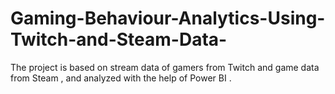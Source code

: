 # Gaming-Behaviour-Analytics-Using-Twitch-and-Steam-Data-
The project is based on stream data of gamers from Twitch and game data from Steam , and analyzed with the help of Power BI . 

